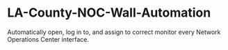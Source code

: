 # LA-County-NOC-Wall-Automation
Automatically open, log in to, and assign to correct monitor every Network Operations Center interface.
